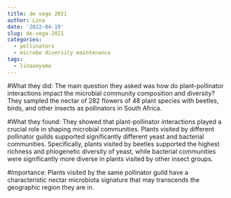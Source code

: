 ```yaml
---
title: de vega 2021
author: Lina
date: '2022-04-19'
slug: de-vega-2021
categories:
  - pollinators
  - microbe diversity maintenance
tags:
  - linaaoyama
---
```



#What they did: 
The main question they asked was how do plant-pollinator interactions impact the microbial community composition and diversity? They sampled the nectar of 282 flowers of 48 plant species with beetles, birds, and other insects as pollinators in South Africa.

#What they found: 
They showed that plant-pollinator interactions played a crucial role in shaping microbial communities. Plants visited by different pollinator guilds supported significantly different yeast and bacterial communities. Specifically, plants visited by beetles supported the highest richness and phlogenetic diversity of yeast, while bacterial communities were significantly more diverse in plants visited by other insect groups.

#Importance: 
Plants visited by the same pollinator guild have a characteristic nectar microbiota signature that may transcends the geographic region they are in. 
